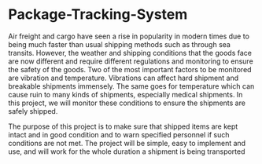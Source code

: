 # Package-Tracking-System

Air freight and cargo have seen a rise in popularity in modern times due to being much faster than usual shipping methods such as through sea transits. However, the weather and shipping conditions that the goods face are now different and require different regulations and monitoring to ensure the safety of the goods. Two of the most important factors to be monitored are vibration and temperature. Vibrations can affect hard shipment and breakable shipments immensely. The same goes for temperature which can cause ruin to many kinds of shipments, especially medical shipments. In this project, we will monitor these conditions to ensure the shipments are safely shipped.

The purpose of this project is to make sure that shipped items are kept intact and in good condition and to warn specified personnel if such conditions are not met. The project will be simple, easy to implement and use, and will work for the whole duration a shipment is being transported
